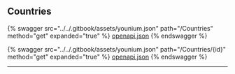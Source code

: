 ## Countries




{% swagger src="../../.gitbook/assets/younium.json" path="/Countries" method="get" expanded="true" %}
[openapi.json](./docs/.gitbook/assets/younium.json)
{% endswagger %}

{% swagger src="../../.gitbook/assets/younium.json" path="/Countries/{id}" method="get" expanded="true" %}
[openapi.json](./docs/.gitbook/assets/younium.json)
{% endswagger %}


---


